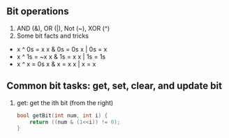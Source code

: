 ## Bit operations
1. AND (&), OR (|), Not (~), XOR (^)
2. Some bit facts and tricks
  * x ^ 0s = x          x & 0s = 0s        x | 0s = x
  * x ^ 1s = ~x         x & 1s = x        x | 1s = 1s
  * x ^ x = 0s           x & x = x         x | x = x
  
## Common bit tasks: get, set, clear, and update bit
1. get: get the ith bit (from the right)
	```C
	bool getBit(int num, int i) {
		return ((num & (1<<i)) != 0);
	}
	```

